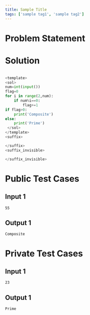 ```yaml
---
title: Sample Title
tags: ['sample tag1', 'sample tag2']
---
```


# Problem Statement

# Solution
```python test.py  -r 'python test.py'

<template>
<sol> 
num=int(input())
flag=0
for i in range(2,num):
    if num%i==0:
        flag+=1
if flag>0:
    print('Composite')
else:
    print('Prime')
 </sol>
</template>
<suffix>

</suffix>
<suffix_invisible>

</suffix_invisible>
```

# Public Test Cases

## Input 1

```
55
```

## Output 1

```
Composite
```


# Private Test Cases

## Input 1

```
23
```

## Output 1

```
Prime
```

